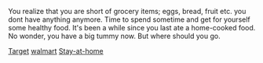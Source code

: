 You realize that you are short of grocery items; eggs, bread, fruit etc. you dont have anything anymore. Time to spend sometime and get for yourself some healthy food. It's been a while since you last ate a home-cooked food. No wonder, you have a big tummy now. But where should you go.

[Target](../Target/Target.md)
[walmart](../Walmart/walmart.md)
[Stay-at-home](../../home.md)

